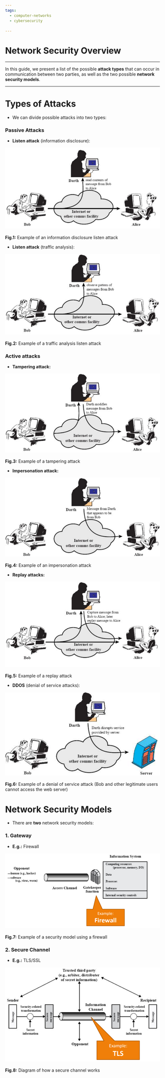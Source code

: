 ```yaml
---
tags:
  - computer-networks
  - cybersecurity

---
```


# Network Security Overview

---
In this guide, we present a list of the possible **attack types** that can occur in communication between two parties, as well as the two possible **network security models**.

---

# Types of Attacks

- We can divide possible attacks into two types:

### Passive Attacks

- **Listen attack** (information disclosure):

![](img/Pasted%20image%2020240109134750.png)<br></br>
**Fig.1:** Example of an information disclosure listen attack

- **Listen attack** (traffic analysis):

![](img/Pasted%20image%2020240109134920.png)<br></br>
**Fig.2:** Example of a traffic analysis listen attack

### Active attacks

- **Tampering attack:**

![](img/Pasted%20image%2020240109135208.png)<br></br>
**Fig.3:** Example of a tampering attack

- **Impersonation attack:**

![](img/Pasted%20image%2020240109135233.png)<br></br>
**Fig.4:** Example of an impersonation attack

- **Replay attacks:**

![](img/Pasted%20image%2020240109135356.png)<br></br>
**Fig.5:** Example of a replay attack

- **DDOS** (denial of service attacks):

![](img/Pasted%20image%2020240109135416.png)<br></br>
**Fig.6:** Example of a denial of service attack (Bob and other legitimate users cannot access the web server)


# Network Security Models

- There are **two** network security models:

### 1. Gateway

- **E.g.:** Firewall

![](img/Pasted%20image%2020240109140742.png)<br></br>
**Fig.7:** Example of a security model using a firewall


### 2. Secure Channel

 - **E.g.:** TLS/SSL

![](img/Pasted%20image%2020240109140758.png)<br></br>
**Fig.8:** Diagram of how a secure channel works